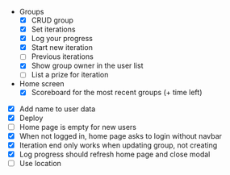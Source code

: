 - Groups
  - [X] CRUD group
  - [X] Set iterations
  - [X] Log your progress
  - [X] Start new iteration
  - [ ] Previous iterations
  - [X] Show group owner in the user list
  - [ ] List a prize for iteration
- Home screen
  - [X] Scoreboard for the most recent groups (+ time left)

- [X] Add name to user data
- [X] Deploy
- [ ] Home page is empty for new users
- [X] When not logged in, home page asks to login without navbar
- [X] Iteration end only works when updating group, not creating
- [X] Log progress should refresh home page and close modal
- [ ] Use location
